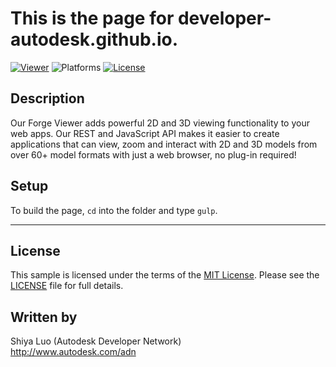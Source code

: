 
# This is the page for developer-autodesk.github.io.

[![Viewer](https://img.shields.io/badge/Forge%20Viewer-v2.7-green.svg)](http://developer-autodesk.github.io/)
![Platforms](https://img.shields.io/badge/platform-windows%20%7C%20osx%20%7C%20linux-lightgray.svg)
[![License](http://img.shields.io/:license-mit-blue.svg)](http://opensource.org/licenses/MIT)


## Description

Our Forge Viewer adds powerful 2D and 3D viewing functionality to your web apps.
Our REST and JavaScript API makes it easier to create applications that can view, zoom and interact with 2D and
3D models from over 60+ model formats with just a web browser, no plug-in required!


## Setup

To build the page, `cd` into the folder and type `gulp`.


--------

## License

This sample is licensed under the terms of the [MIT License](http://opensource.org/licenses/MIT).
Please see the [LICENSE](LICENSE) file for full details.


## Written by

Shiya Luo (Autodesk Developer Network)<br />
http://www.autodesk.com/adn<br />
